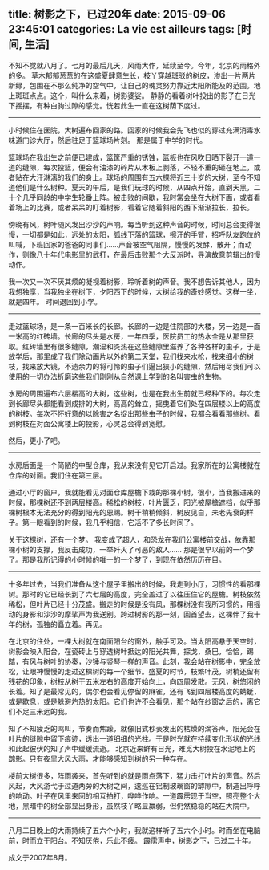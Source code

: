 title: 树影之下，已过20年
date: 2015-09-06 23:45:01
categories: La vie est ailleurs
tags: [时间, 生活]
---

不知不觉就八月了。七月的最后几天，风雨大作，延续至今。今年，北京的雨格外的多。
草木郁郁葱葱的在这盛夏肆意生长，枝丫穿越斑驳的树皮，渗出一片两片新绿，包围在不那么纯净的空气中，让自己的魂灵努力靠近太阳所能及的范围。地上斑斑点点。这个，叫什么来着，树影婆娑。
静静的看着树叶投出的影子在日光下摇摆，有种白驹过隙的感觉。恍若此生一直在这树荫下度过。
<!-- more -->
----------

小时候住在医院，大树遍布回家的路。回家的时候我会先飞也似的穿过充满消毒水味道门诊大厅，然后驻足于篮球场片刻。
那是属于中学的时代。

篮球场在我出生之前便已建成，篮筐严重的锈蚀，篮板也在风吹日晒下裂开一道一道的缝隙，每次投篮，便会有油漆的碎片从木板上剥落，不轻不重的砸在地上，或者贴在大汗淋漓的我们的身上。球场的周围有五六棵将近三十岁的大树，至今不知道他们是什么树种。夏天的午后，是我们玩球的时候，从四点开始，直到天黑，二十个几乎同龄的中学生轮番上阵。被击败的间歇，我时常会坐在大树下面，或者看着场上的比赛，或者呆呆的盯着树影，看着它随着斜阳的西下渐渐拉长，拉长。

傍晚有风，树叶随风发出沙沙的声响。每当听到这种声音的时候，时间总会变得很慢，一切都是如此，远处的太阳，弧线下落的篮球，擦汗的手臂，招呼队友跑位的叫喊，下班回家的爸爸的同事们……声音被空气阻隔，慢慢的发酵，散开；而动作，则像八十年代电影里的武打，在最后击败那个大反派时，导演故意剪辑出的慢动作。

我一次又一次不厌其烦的凝视着树影，聆听着树的声音。我不想告诉其他人，因为我想独享，当我独坐在树下，夕阳西下的时候，大树给我的奇妙感觉。这样一坐，就是四年。
时间退回到小学。

----------

走过篮球场，是一条一百米长的长廊。长廊的一边是住院部的大楼，另一边是一面一米高的红砖墙。长廊的尽头是水房，一年四季，医院员工的热水全是从那里获取。红砖墙里有很多缝隙，潮湿和炎热在这些缝隙里滋养了各种各样的虫子，于是放学后，那里成了我们除动画片以外的第二天堂，我们找来水枪，找来细小的树枝，找来放大镜，不遗余力的将可怜的虫子们逼出狭小的缝隙，然后用尽我们可以使用的一切办法折磨这些我们刚刚从自然课上学到的名叫害虫的生物。

水房的周围遍布六层楼高的大树，这些树，也是在我出生前就已经种下的。每次走到长廊尽头都能看到成排的大树，高高的耸立，摇曳着它们处在四层楼以上的高度的树枝。每次不怀好意的以除害之名捉出那些虫子的时候，我都会看看那些树。看到树枝在对面公寓楼上的投影，心灵总会得到宽慰。

然后，更小了吧。

----------

水房后面是一个简陋的中型仓库，我从来没有见它开启过。我家所在的公寓楼就在仓库的对面。我们住在第三层。

通过小厅的窗户，我就能看见对面仓库屋檐下栽的那棵小树，很小，当我搬进来的时候，那棵树还不到两层楼高。稀松的树枝，叶片匮乏，阳光被屋檐遮挡，似乎那棵树根本无法充分的得到阳光的恩赐。树干稍稍倾斜，树皮见白，未老先衰的样子。第一眼看到的时候，我几乎相信，它活不了多长时间了。

关于这棵树，还有一个梦。
我变成了超人，和恐龙在我们公寓楼前交战，依靠那棵小树的支撑，我反击成功，一举歼灭了可恶的敌人……
那是很早以前的一个梦了。那是我所记得的小时候的唯一的一个梦了，到现在依然历历在目。

----------

十多年过去，当我们准备从这个屋子里搬出的时候，我走到小厅，习惯性的看那棵树。那时的它已经长到了六七层的高度，完全盖过了以往压住它的屋檐。树枝依然稀松，但叶片已经十分茂盛。搬走的时候是没有风，那棵树没有我所习惯的，用摇动的身影和沙沙的摩挲声为我送别。跨过树影的那一刻，回首望去，这棵伴了我十年的树，孤独的矗立着。再见。

在北京的住处，一棵大树就在南面阳台的窗外，触手可及。当太阳高悬于天空时，树影会映入阳台，在瓷砖上与穿透树叶抵达的阳光共舞，探戈，桑巴，恰恰，踢踏，有风与树叶的协奏，沙锤与竖琴一样的声音。此刻，我会站在树影中，完全放松，让眼神慢慢的走过这棵树的每一个细节。盛夏的时节，枝繁叶茂，树梢还留有残花的印象，树枝从树干五米左右的高度开始向上，向四周发散。无风，树悠闲的长着。知了是最常见的，偶尔也会看见停留的麻雀，还有飞到四层楼高度的蜻蜓，或是歇息，或是躲避灼热的太阳。它们也许不会看见，那个站在纱窗之后的，离它们不足三米远的我。

知了不知疲乏的鸣叫，节奏而焦躁，就像旧式秒表发出的枯燥的滴答声。阳光会在叶片的缝隙中留下痕迹，透出一道细细的光柱。于是时光就在持续变化形状的光线和此起彼伏的知了声中缓缓流逝。
北京近来鲜有日光，难觅大树投在水泥地上的踪影。只有夜里大风大雨，才能够感知到树的另一种存在。

楼前大树很多，阵雨袭来，首先听到的就是雨点落下，猛力击打叶片的声音。然后风起，大风游弋于过道两旁的大树之间，逡巡在铝制玻璃窗的罅隙中，制造出呼呼的响动。叶子在风里来回的相互拍打，哗哗作响。一道霹雳现于当空，照亮整个大地，黑暗中的树全部显出身形，虽然枝丫略显赢弱，但仍然稳稳的站在大院中。

----------

八月二日晚上的大雨持续了五六个小时，我就这样听了五六个小时。时而坐在电脑前，时而立于阳台。不知厌倦，乐此不疲。
霹雳声中，树影之下，已过二十年。

成文于2007年8月。
